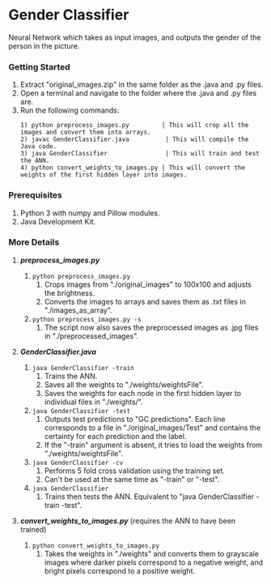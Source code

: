 # Gender Classifier
Neural Network which takes as input images, and outputs the gender of the person in the picture.

### Getting Started
1) Extract "original_images.zip" in the same folder as the .java and .py files.
2) Open a terminal and navigate to the folder where the .java and .py files are.
3) Run the following commands:
	```
	1) python preprocess_images.py         | This will crop all the images and convert them into arrays.
	2) javac GenderClassifier.java          | This will compile the Java code.
	3) java GenderClassifier                | This will train and test the ANN.
	4) python convert_weights_to_images.py | This will convert the weights of the first hidden layer into images.
	```
    
### Prerequisites
1) Python 3 with numpy and Pillow modules. 
2) Java Development Kit.

### More Details
1) ***preprocess_images.py***
    1) ```python preprocess_images.py```
        1) Crops images from "./original_images" to 100x100 and adjusts the brightness.
        2) Converts the images to arrays and saves them as .txt files in "./images_as_array".
    2) ```python preprocess_images.py -s```
        1) The script now also saves the preprocessed images as .jpg files in "./preprocessed_images".
    
2) ***GenderClassifier.java***
    1) ```java GenderClassifier -train```
        1) Trains the ANN.
        2) Saves all the weights to "./weights/weightsFile".
        3) Saves the weights for each node in the first hidden layer to individual files in "./weights/".
    2) ```java GenderClassifier -test```
        1) Outputs test predictions to "GC.predictions". Each line corresponds to a file in "./original_images/Test" and contains the certainty for each prediction and the label.
        2) If the "-train" argument is absent, it tries to load the weights from "./weights/weightsFile".
    3) ```java GenderClassifier -cv```
        1) Performs 5 fold cross validation using the training set.
        2) Can't be used at the same time as "-train" or "-test".
    4) ```java GenderClassifier```
        1) Trains then tests the ANN. Equivalent to "java GenderClassifier -train -test".
        
3) ***convert_weights_to_images.py*** (requires the ANN to have been trained)
    1) ```python convert_weights_to_images.py```
    	1) Takes the weights in "./weights" and converts them to grayscale images where darker pixels correspond to a negative weight, and bright pixels correspond to a positive weight. 
